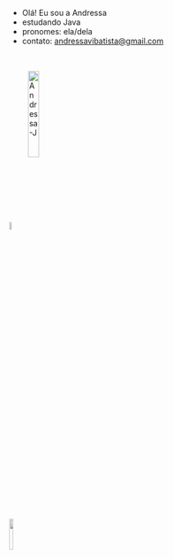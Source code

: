 - Olá! Eu sou a Andressa 
- estudando Java
- pronomes: ela/dela
- contato: andressavibatista@gmail.com
##
<div style="display: inline_block"><br>
  <img align="center" alt="Andressa-J" width="6%" src="https://img.shields.io/badge/Java-ED8B00?style=for-the-badge&logo=java&logoColor=white" />
  <img align="center" alt="Andressa-J" width="20%" src="https://img.shields.io/badge/Visual_Studio_Code-0078D4?style=for-the-badge&logo=visual%20studio%20code&logoColor=white" />
  </div>
  
  ##

<div>
 <a href="https://www.linkedin.com/in/andressa-batista-902722229/" target="_blank">
  <img width="12%" src="https://img.shields.io/badge/LinkedIn-0077B5?style=for-the-badge&logo=linkedin&logoColor=white" />
  
  </div>
  
<!---
andressavianab/andressavianab is a ✨ special ✨ repository because its `README.md` (this file) appears on your GitHub profile.
You can click the Preview link to take a look at your changes.
--->
